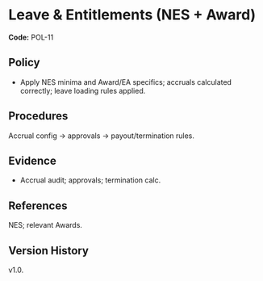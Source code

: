 # Leave & Entitlements (NES + Award)

**Code:** POL-11

## Policy
- Apply NES minima and Award/EA specifics; accruals calculated correctly; leave loading rules applied.

## Procedures
Accrual config → approvals → payout/termination rules.

## Evidence
- Accrual audit; approvals; termination calc.

## References
NES; relevant Awards.

## Version History
v1.0.
